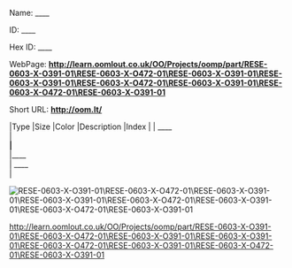 

 
Name: ____

ID: ____

Hex ID: ____

WebPage: __http://learn.oomlout.co.uk/OO/Projects/oomp/part/RESE-0603-X-O391-01\RESE-0603-X-O472-01\RESE-0603-X-O391-01\RESE-0603-X-O391-01\RESE-0603-X-O472-01\RESE-0603-X-O391-01\RESE-0603-X-O472-01\RESE-0603-X-O391-01__

Short URL: __http://oom.lt/__


|Type   |Size   |Color   |Description   |Index   |
| ____ <br>  | ____<br>   |____<br>    |____<br>    | ____<br>  |


![RESE-0603-X-O391-01\RESE-0603-X-O472-01\RESE-0603-X-O391-01\RESE-0603-X-O391-01\RESE-0603-X-O472-01\RESE-0603-X-O391-01\RESE-0603-X-O472-01\RESE-0603-X-O391-01](http://oomlout.com/oomp-gen/parts/RESE-0603-X-O391-01\RESE-0603-X-O472-01\RESE-0603-X-O391-01\RESE-0603-X-O391-01\RESE-0603-X-O472-01\RESE-0603-X-O391-01\RESE-0603-X-O472-01\RESE-0603-X-O391-01/RESE-0603-X-O391-01\RESE-0603-X-O472-01\RESE-0603-X-O391-01\RESE-0603-X-O391-01\RESE-0603-X-O472-01\RESE-0603-X-O391-01\RESE-0603-X-O472-01\RESE-0603-X-O391-01_420.jpg)


 http://learn.oomlout.co.uk/OO/Projects/oomp/part/RESE-0603-X-O391-01\RESE-0603-X-O472-01\RESE-0603-X-O391-01\RESE-0603-X-O391-01\RESE-0603-X-O472-01\RESE-0603-X-O391-01\RESE-0603-X-O472-01\RESE-0603-X-O391-01

